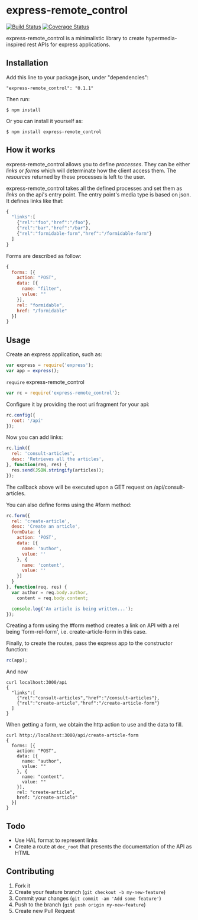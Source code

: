 # express-remote_control

[![Build Status](https://travis-ci.org/mikaa123/express-remote_control.png?branch=master)](https://travis-ci.org/mikaa123/express-remote_control) [![Coverage Status](https://coveralls.io/repos/mikaa123/express-remote_control/badge.png?branch=master)](https://coveralls.io/r/mikaa123/express-remote_control)

express-remote_control is a minimalistic library to create hypermedia-inspired rest APIs for express applications.

## Installation

Add this line to your package.json, under "dependencies":

    "express-remote_control": "0.1.1"

Then run:

    $ npm install

Or you can install it yourself as:

    $ npm install express-remote_control

## How it works

express-remote_control allows you to define *processes*. They can be either _links_ or _forms_ which will determinate how the client access them. The _resources_ returned by these processes is left to the user.

express-remote_control takes all the defined processes and set them as *links* on the api's entry point. The entry point's media type is based on json. It defines links like that:

```javascript
{
  "links":[
    {"rel":"foo","href":"/foo"},
    {"rel":"bar","href":"/bar"},
    {"rel":"formidable-form","href":"/formidable-form"}
  ]
}
```

Forms are described as follow:

```javascript
{ 
  forms: [{
    action: "POST",
    data: [{
      name: "filter",
      value: ""
    }],
    rel: "formidable",
    href: "/formidable"
  }]
}
```

## Usage

Create an express application, such as:

```javascript
var express = require('express');
var app = express();
```

`require` express-remote_control

```javascript
var rc = require('express-remote_control');
```

Configure it by providing the root uri fragment for your api:

```javascript
rc.config({
  root: '/api'
});
```

Now you can add links:

```javascript
rc.link({
  rel: 'consult-articles',
  desc: 'Retrieves all the articles',
}, function(req, res) {
  res.send(JSON.stringify(articles));
});
```

The callback above will be executed upon a GET request on /api/consult-articles.

You can also define forms using the #form method:

```javascript
rc.form({
  rel: 'create-article',
  desc: 'Create an article',
  formData: {
    action: 'POST',
    data: [{
      name: 'author',
      value: ''
    }, {
      name: 'content',
      value: ''
    }]
  }
}, function(req, res) {
  var author = req.body.author,
    content = req.body.content;

  console.log('An article is being written...');
});
```

Creating a form using the #form method creates a link on API with a rel being 'form-rel-form', i.e. create-article-form in this case.

Finally, to create the routes, pass the express app to the constructor function:

```javascript
rc(app);
```

And now

    curl localhost:3000/api
    {
      "links":[
        {"rel":"consult-articles","href":"/consult-articles"},
        {"rel":"create-article","href":"/create-article-form"}
      ]
    }

When getting a form, we obtain the http action to use and the data to fill.

    curl http://localhost:3000/api/create-article-form
    { 
      forms: [{
        action: "POST",
        data: [{
          name: "author",
          value: ""
        }, {
          name: "content",
          value: ""
        }],
        rel: "create-article",
        href: "/create-article"
      }]
    }

## Todo

* Use HAL format to represent links
* Create a route at `doc_root` that presents the documentation of the API as HTML

## Contributing

1. Fork it
2. Create your feature branch (`git checkout -b my-new-feature`)
3. Commit your changes (`git commit -am 'Add some feature'`)
4. Push to the branch (`git push origin my-new-feature`)
5. Create new Pull Request

